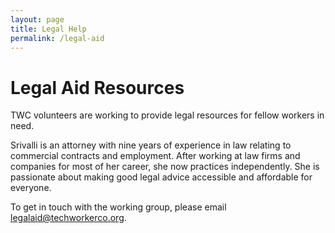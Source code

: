```yaml
---
layout: page
title: Legal Help
permalink: /legal-aid
---
```


# Legal Aid Resources

TWC volunteers are working to provide legal resources for fellow workers in need.

Srivalli is an attorney with nine years of experience in law relating to commercial contracts and employment. After working at law firms and companies for most of her career, she now practices independently. She is passionate about making good legal advice accessible and affordable for everyone.

To get in touch with the working group, please email [legalaid@techworkerco.org](mailto:legalaid@techworkersco.org).
